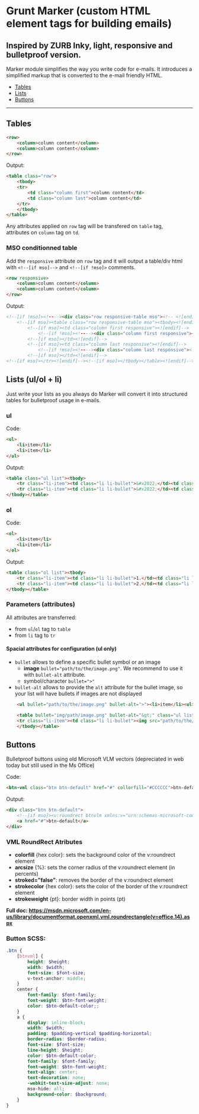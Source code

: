 # Grunt Marker (custom HTML element tags for building emails)

Inspired by ZURB Inky, light, responsive and bulletproof version.
---
Marker module simplifies the way you write code for e-mails. It introduces a simplified markup that is converted to the e-mail friendly HTML.

- [Tables](https://github.com/alekart/grunt-marker#tables)
- [Lists](https://github.com/alekart/grunt-marker#lists-ulol--li)
- [Buttons](https://github.com/alekart/grunt-marker#buttons)

---

## Tables

```html
<row>
	<column>column content</column>
	<column>column content</column>
</row>
```
Output: 
```html
<table class="row">
	<tbody>
	<tr>
		<td class="column first">column content</td>
		<td class="column last">column content</td>
	</tr>
	</tbody>
</table>
```

Any attributes applied on `row` tag will be transfered on `table` tag,       			
attributes on `column` tag on `td`.

### MSO conditionned table

Add the `responsive` attribute on `row` tag and it will output a table/div html with `<!--[if mso]-->` and `<!--[if !mso]>` comments.

```html
<row responsive>
	<column>column content</column>
	<column>column content</column>
</row>
```
Output:
```html
<!--[if !mso]><!----><div class="row responsive-table mso"><!-- <![endif]-->
	<!--[if mso]><table class="row responsive-table mso"><tbody><![endif]--><!--[if mso]><tr><![endif]-->
		<!--[if mso]><td class="column first responsive"><![endif]-->
			<!--[if !mso]><!----><div class="column first responsive"><!-- <![endif]-->column content<!--[if !mso]><!----></div><!-- <![endif]-->
		<!--[if mso]></td><![endif]-->
		<!--[if mso]><td class="column last responsive"><![endif]-->
			<!--[if !mso]><!----><div class="column last responsive"><!-- <![endif]-->column content<!--[if !mso]><!----></div><!-- <![endif]-->
		<!--[if mso]></td><![endif]-->
<!--[if mso]></tr><![endif]--><!--[if mso]></tbody></table><![endif]--><!--[if !mso]><!----></div><!-- <![endif]-->
```

## Lists (ul/ol + li)
Just write your lists as you always do Marker will convert it into structured tables for bulletproof usage in e-mails.

### ul
Code:
```html
<ul>
	<li>item</li>
	<li>item</li>
</ul>
```
Output:
```html
<table class="ul list"><tbody>
	<tr class="li-item"><td class="li li-bullet">&#x2022;</td><td class="li li-content">item</td></tr>
	<tr class="li-item"><td class="li li-bullet">&#x2022;</td><td class="li li-content">item</td></tr>
</tbody></table>
```
### ol

Code: 
```html
<ol>
	<li>item</li>
	<li>item</li>
</ol>
```
Output:
```html
<table class="ol list"><tbody>
	<tr class="li-item"><td class="li li-bullet">1.</td><td class="li li-content">item</td></tr>
	<tr class="li-item"><td class="li li-bullet">2.</td><td class="li li-content">item</td></tr>
</tbody></table>
```

### Parameters (attributes)
All attributes are transferred:
- from `ul`/`ol` tag to `table`
- from `li` tag to `tr`

#### Spacial attributes for configuration (ul only)

- `bullet` allows to define a specific bullet symbol or an image
	- **image** `bullet="path/to/the/image.png"`. We recommend to use it with `bullet-alt` attribute.
	- symbol/character `bullet=">"`
- `bullet-alt` allows to provide the `alt` attribute for the bullet image, so your list will have bullets if images are not displayed
```html
	<ul bullet="path/to/the/image.png" bullet-alt=">"><li>item</li><ul>
```
```html
	<table bullet="img/path/image.png" bullet-alt="&gt;" class="ul list"><tbody>
	<tr class="li-item"><td class="li li-bullet"><img src="path/to/the/image.png" alt="&gt;"></td><td class="li li-content">item</td></tr>
	</tbody></table>
```

## Buttons
Bulletproof buttons using old Microsoft VLM vectors (depreciated in web today but still used in the Ms Office)

Code:
```html
<btn-vml class="btn btn-default" href="#" collorfill="#CCCCCC">btn-default</btn-vml>
```
Output: 
```html
<div class="btn btn-default">
	<!--[if mso]><v:roundrect btnvlm xmlns:v="urn:schemas-microsoft-com:vml" xmlns:w="urn:schemas-microsoft-com:office:word" class="btn btn-default" href="#" collorfill="#CCCCCC" ><w:anchorlock/><center>btn-default</center></v:roundrect><![endif]-->
	<a href="#">btn-default</a>
</div>
```

### VML RoundRect Atributes
- **colorfill** {hex color}: sets the background color of the v:roundrect element
- **arcsize** {%}: sets the corner radius of the v:roundrect element (in percents)
- **stroked="false"**: removes the border of the v:roundrect element
- **strokecolor** {hex color}: sets the color of the border of the v:roundrect element
- **strokeweight** {pt}: border width in points (pt)

**Full doc: https://msdn.microsoft.com/en-us/library/documentformat.openxml.vml.roundrectangle(v=office.14).aspx**

### Button SCSS:
```scss
.btn {
	[btnvml] {
		height: $height;
		width: $width;
		font-size: $font-size;
		v-text-anchor: middle;
	}
	center {
		font-family: $font-family;
		font-weight: $btn-font-weight;
		color: $btn-default-color;;
	}
	a {
		display: inline-block;
		width: $width;
		padding: $padding-vertical $padding-horizontal;
		border-radius: $border-radius;
		font-size: $font-size;
		line-height: $height;
		color: $btn-default-color;
		font-family: $font-family;
		font-weight: $btn-font-weight;
		text-align: center;
		text-decoration: none;
		-webkit-text-size-adjust: none;
		mso-hide: all;
		background-color: $background;
	}
}

```